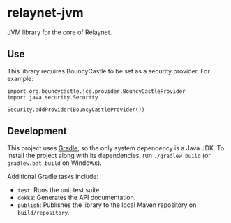 # relaynet-jvm

JVM library for the core of Relaynet.

## Use

This library requires BouncyCastle to be set as a security provider. For example:

```
import org.bouncycastle.jce.provider.BouncyCastleProvider
import java.security.Security

Security.addProvider(BouncyCastleProvider())
```

## Development

This project uses [Gradle](https://gradle.org/), so the only system dependency is a Java JDK. To install the project along with its dependencies, run `./gradlew build` (or `gradlew.bat build` on Windows).

Additional Gradle tasks include:

- `test`: Runs the unit test suite.
- `dokka`: Generates the API documentation.
- `publish`: Publishes the library to the local Maven repository on `build/repository`.
